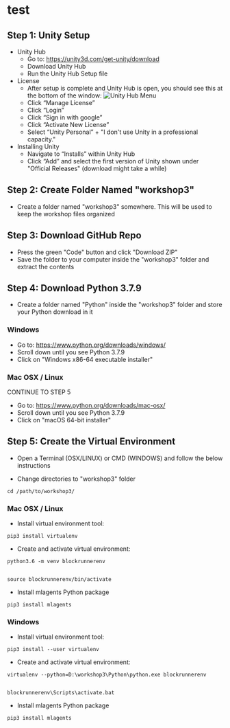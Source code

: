 # test


## Step 1: Unity Setup

* Unity Hub
  * Go to: https://unity3d.com/get-unity/download
  * Download Unity Hub
  * Run the Unity Hub Setup file
* License
  * After setup is complete and Unity Hub is open, you should see this at the bottom of the window:
  ![Unity Hub Menu](https://i.paste.pics/fcbee8923b6678a27448515de12622be.png)
  * Click “Manage License”
  * Click “Login”
  * Click “Sign in with google”
  * Click “Activate New License”
  * Select “Unity Personal” + "I don't use Unity in a professional capacity."
* Installing Unity
  * Navigate to “Installs” within Unity Hub
  * Click “Add” and select the first version of Unity shown under "Official Releases" (download might take a while)

## Step 2: Create Folder Named "workshop3"
* Create a folder named "workshop3" somewhere. This will be used to keep the workshop files organized

## Step 3: Download GitHub Repo

* Press the green "Code" button and click "Download ZIP"
* Save the folder to your computer inside the "workshop3" folder and extract the contents

## Step 4: Download Python 3.7.9

* Create a folder named "Python" inside the "workshop3" folder and store your Python download in it

### Windows
* Go to: https://www.python.org/downloads/windows/
* Scroll down until you see Python 3.7.9
* Click on "Windows x86-64 executable installer"
 
### Mac OSX / Linux
CONTINUE TO STEP 5
* Go to: https://www.python.org/downloads/mac-osx/
* Scroll down until you see Python 3.7.9
* Click on "macOS 64-bit installer"
 
 
## Step 5: Create the Virtual Environment

* Open a Terminal (OSX/LINUX) or CMD (WINDOWS) and follow the below instructions

* Change directories to "workshop3" folder
```
cd /path/to/workshop3/
```

### Mac OSX / Linux

* Install virtual environment tool:
```
pip3 install virtualenv
```

* Create and activate virtual environment:
```
python3.6 -m venv blockrunnerenv


source blockrunnerenv/bin/activate
```

* Install mlagents Python package
```
pip3 install mlagents
```

### Windows

* Install virtual environment tool:
```
pip3 install --user virtualenv
```

* Create and activate virtual environment:
```
virtualenv --python=D:\workshop3\Python\python.exe blockrunnerenv


blockrunnerenv\Scripts\activate.bat
```

* Install mlagents Python package
```
pip3 install mlagents
```
